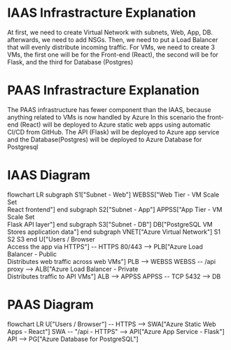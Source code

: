 # IAAS Infrastracture Explanation
At first, we need to create Virtual Network with subnets, Web, App, DB. afterwards, we need to add NSGs.
Then, we need to put a Load Balancer that will evenly distribute incoming traffic.
For VMs, we need to create 3 VMs, the first one will be for the Front-end (React), the second will be for Flask, and the third for Database (Postgres)
# PAAS Infrastracture Explanation
The PAAS infrastructure has fewer component than the IAAS, because anything related to VMs is now handled by Azure
In this scenario the front-end (React) will be deployed to Azure static web apps using automatic CI/CD from GitHub.
The API (Flask) will be deployed to Azure app service and the Database(Postgres) will be deployed to Azure Database for Postgresql

# IAAS Diagram
flowchart LR
 subgraph S1["Subnet - Web"]
        WEBSS["Web Tier - VM Scale Set<br>React frontend"]
  end
 subgraph S2["Subnet - App"]
        APPSS["App Tier - VM Scale Set<br>Flask API layer"]
  end
 subgraph S3["Subnet - DB"]
        DB["PostgreSQL VM<br>Stores application data"]
  end
 subgraph VNET["Azure Virtual Network"]
        S1
        S2
        S3
  end
    U["Users / Browser<br>Access the app via HTTPS"] -- HTTPS 80/443 --> PLB["Azure Load Balancer - Public<br>Distributes web traffic across web VMs"]
    PLB --> WEBSS
    WEBSS -- /api proxy --> ALB["Azure Load Balancer - Private<br>Distributes traffic to API VMs"]
    ALB --> APPSS
    APPSS -- TCP 5432 --> DB

# PAAS Diagram
flowchart LR
    U["Users / Browser"] -- HTTPS --> SWA["Azure Static Web Apps - React"]
    SWA -- "/api - HTTPS" --> API["Azure App Service - Flask"]
    API --> PG["Azure Database for PostgreSQL"]